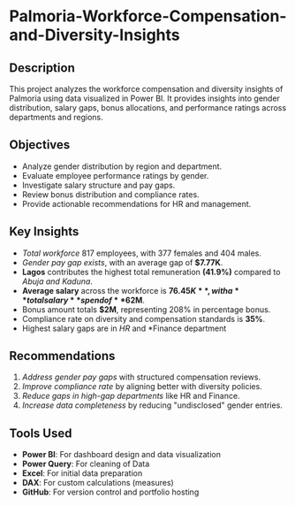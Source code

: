 # Palmoria-Workforce-Compensation-and-Diversity-Insights
## Description
This project analyzes the workforce compensation and diversity insights of Palmoria using data visualized in Power BI. It provides insights into gender distribution, salary 
gaps, bonus allocations, and performance ratings across departments and regions.

## Objectives
- Analyze gender distribution by region and department.
- Evaluate employee performance ratings by gender.
- Investigate salary structure and pay gaps.
- Review bonus distribution and compliance rates.
- Provide actionable recommendations for HR and management.

## Key Insights
- *Total workforce* 817 employees, with 377 females and 404 males.
- *Gender pay gap exists*, with an average gap of **$7.77K**.
- **Lagos** contributes the highest total remuneration **(41.9%)** compared to *Abuja and Kaduna*.
- **Average salary** across the workforce is **$76.45K**, with a **total salary** spend of **$62M**.
- Bonus amount totals **$2M**, representing 208% in percentage bonus.
- Compliance rate on diversity and compensation standards is **35%**.
- Highest salary gaps are in *HR* and *Finance department

##  Recommendations
1. *Address gender pay gaps* with structured compensation reviews.
2. *Improve compliance rate* by aligning better with diversity policies.
3. *Reduce gaps in high-gap departments* like HR and Finance.
4. *Increase data completeness* by reducing "undisclosed" gender entries.

##  Tools Used
- **Power BI**: For dashboard design and data visualization
- **Power Query**: For cleaning of Data
- **Excel**: For initial data preparation
- **DAX**: For custom calculations (measures)
- **GitHub**: For version control and portfolio hosting





